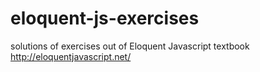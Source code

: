 # eloquent-js-exercises
solutions of exercises out of Eloquent Javascript textbook http://eloquentjavascript.net/
